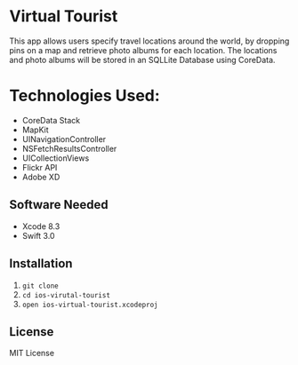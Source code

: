 # Virtual Tourist

This app allows users specify travel locations around the world, by dropping pins on a map and retrieve photo albums for each location. The locations and photo albums will be stored in an SQLLite Database using CoreData.

# Technologies Used:
- CoreData Stack
- MapKit
- UINavigationController
- NSFetchResultsController
- UICollectionViews
- Flickr API
- Adobe XD

## Software Needed
- Xcode 8.3
- Swift 3.0

## Installation
1. `git clone `
2. `cd ios-virutal-tourist`
3. `open ios-virtual-tourist.xcodeproj`

## License
MIT License
